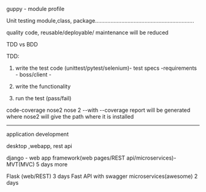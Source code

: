 guppy - module profile

Unit testing
module,class, package................................................................

quality code, reusable/deployable/ maintenance will be reduced

TDD vs BDD

TDD: 
1. write the test code (unittest/pytest/selenium)- test specs -requirements - boss/client - 

2. write the functionality
3. run the test (pass/fail)

code-coverage 
nose2 
nose 2 --with --coverage report will be generated
where nose2 will give the path where it is installed


-----------------------------------------

application development

desktop ,webapp, rest api

django - web app framework(web pages/REST api/microservices)-MVT(MVC) 5 days more

Flask (web/REST) 3 days
Fast API with swagger microservices(awesome) 2 days
